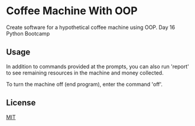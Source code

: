 # Coffee Machine With OOP

Create software for a hypothetical coffee machine using OOP. Day 16 Python Bootcamp


## Usage
In addition to commands provided at the prompts, you can also run 'report' to
see remaining resources in the machine and money collected.

To turn the machine off (end program), enter the command 'off'.

## License
[MIT](https://choosealicense.com/licenses/mit/)